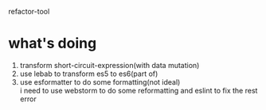 refactor-tool

# what's doing
1. transform short-circuit-expression(with data mutation)
2. use lebab to transform es5 to es6(part of)
3. use esformatter to do some formatting(not ideal)   
    i need to use webstorm to do some reformatting and eslint to fix the rest error
